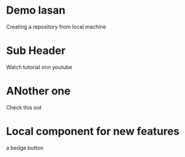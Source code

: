 # Demo lasan

Creating a repository from local machine

# Sub Header

Watch tutorial onn youtube

# ANother one

Check this out

# Local component for new features

a bedge button
